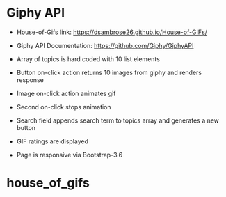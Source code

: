 # Giphy API  

* House-of-Gifs link: https://dsambrose26.github.io/House-of-GIFs/
* Giphy API Documentation: https://github.com/Giphy/GiphyAPI

* Array of topics is hard coded with 10 list elements 
* Button on-click action returns 10 images from giphy and renders response  
* Image on-click action animates gif
* Second on-click stops animation
* Search field appends search term to topics array and generates a new button 


* GIF ratings are displayed
* Page is responsive via Bootstrap-3.6
# house_of_gifs
